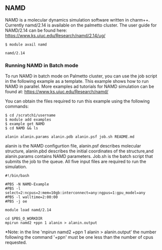 ## NAMD

NAMD is a molecular dynamics simulation software written in charm++. Currently namd/2.14 is available on the palmetto cluster.
The user guide for NAMD/2.14 can be found here: https://www.ks.uiuc.edu/Research/namd/2.14/ug/

~~~
$ module avail namd

namd/2.14
~~~

### Running NAMD in Batch mode

To run NAMD in batch mode on Palmetto cluster,
you can use the job script in the following example as a template.
This example shows how to run NAMD in parallel.
More examples ad tutorials for NAMD simulation can be found at: https://www.ks.uiuc.edu/Research/namd/

You can obtain the files required to run this example
using the following commands:

~~~
$ cd /scratch1/username
$ module add examples
$ example get NAMD
$ cd NAMD && ls

alanin alanin.params alanin.pdb alanin.psf job.sh README.md
~~~
alanin is the NAMD configurtion file, alanin.psf describes molecular structure, 
alanin.pbd describes the initial coordinates of the structure,and alanin.params  contains NAMD parameters.
Job.sh is the batch script that submits the job to the queue. All five input files are required to run the simulation.

~~~
#!/bin/bash

#PBS -N NAMD-Example
#PBS -l select=2:ncpus=2:mem=10gb:interconnect=any:ngpus=1:gpu_model=any
#PBS -l walltime=2:00:00
#PBS -j oe

module load namd/2.14

cd $PBS_O_WORKDIR
mpirun namd2 +ppn 1 alanin > alanin.output

~~~

*Note: in the line 'mpirun namd2 +ppn 1 alanin > alanin.output' the number following the command '+ppn'  must be one less than the number of cpus requested.

